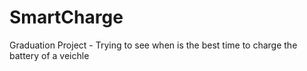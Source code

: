 # SmartCharge
Graduation Project - Trying to see when is the best time to charge the battery of a veichle

